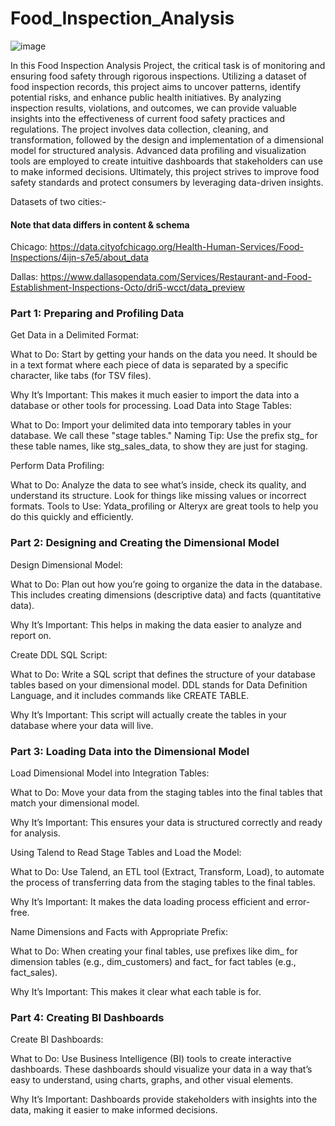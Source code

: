 # Food_Inspection_Analysis

![image](https://github.com/user-attachments/assets/b01961da-49f6-4012-b5a5-0f02b2b4bce1)


In this Food Inspection Analysis Project, the critical task is of monitoring and ensuring food safety through rigorous inspections. Utilizing a dataset of food inspection records, this project aims to uncover patterns, identify potential risks, and enhance public health initiatives. By analyzing inspection results, violations, and outcomes, we can provide valuable insights into the effectiveness of current food safety practices and regulations. The project involves data collection, cleaning, and transformation, followed by the design and implementation of a dimensional model for structured analysis. Advanced data profiling and visualization tools are employed to create intuitive dashboards that stakeholders can use to make informed decisions. Ultimately, this project strives to improve food safety standards and protect consumers by leveraging data-driven insights.


Datasets of two cities:- 
#### Note that data differs in content & schema

Chicago: https://data.cityofchicago.org/Health-Human-Services/Food-Inspections/4ijn-s7e5/about_data

Dallas: https://www.dallasopendata.com/Services/Restaurant-and-Food-Establishment-Inspections-Octo/dri5-wcct/data_preview


### Part 1: Preparing and Profiling Data
Get Data in a Delimited Format:

What to Do: Start by getting your hands on the data you need. It should be in a text format where each piece of data is separated by a specific character, like tabs (for TSV files).

Why It’s Important: This makes it much easier to import the data into a database or other tools for processing.
Load Data into Stage Tables:

What to Do: Import your delimited data into temporary tables in your database. We call these "stage tables."
Naming Tip: Use the prefix stg_ for these table names, like stg_sales_data, to show they are just for staging.

Perform Data Profiling:

What to Do: Analyze the data to see what’s inside, check its quality, and understand its structure. Look for things like missing values or incorrect formats.
Tools to Use: Ydata_profiling or Alteryx are great tools to help you do this quickly and efficiently.

### Part 2: Designing and Creating the Dimensional Model
Design Dimensional Model:

What to Do: Plan out how you’re going to organize the data in the database. This includes creating dimensions (descriptive data) and facts (quantitative data).

Why It’s Important: This helps in making the data easier to analyze and report on.

Create DDL SQL Script:

What to Do: Write a SQL script that defines the structure of your database tables based on your dimensional model. DDL stands for Data Definition Language, and it includes commands like CREATE TABLE.

Why It’s Important: This script will actually create the tables in your database where your data will live.

### Part 3: Loading Data into the Dimensional Model
Load Dimensional Model into Integration Tables:

What to Do: Move your data from the staging tables into the final tables that match your dimensional model.

Why It’s Important: This ensures your data is structured correctly and ready for analysis.

Using Talend to Read Stage Tables and Load the Model:

What to Do: Use Talend, an ETL tool (Extract, Transform, Load), to automate the process of transferring data from the staging tables to the final tables.

Why It’s Important: It makes the data loading process efficient and error-free.

Name Dimensions and Facts with Appropriate Prefix:

What to Do: When creating your final tables, use prefixes like dim_ for dimension tables (e.g., dim_customers) and fact_ for fact tables (e.g., fact_sales).

Why It’s Important: This makes it clear what each table is for.

### Part 4: Creating BI Dashboards
Create BI Dashboards:

What to Do: Use Business Intelligence (BI) tools to create interactive dashboards. These dashboards should visualize your data in a way that’s easy to understand, using charts, graphs, and other visual elements.

Why It’s Important: Dashboards provide stakeholders with insights into the data, making it easier to make informed decisions.


